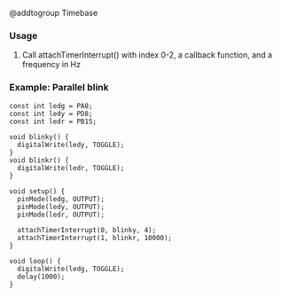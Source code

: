 @addtogroup Timebase

### Usage

1. Call attachTimerInterrupt() with index 0-2, a callback function, and a frequency in Hz

### Example: Parallel blink

~~~{.cpp}
const int ledg = PA8;
const int ledy = PD8;
const int ledr = PB15;

void blinky() {
  digitalWrite(ledy, TOGGLE);
}
void blinkr() {
  digitalWrite(ledr, TOGGLE);
}

void setup() {
  pinMode(ledg, OUTPUT);
  pinMode(ledy, OUTPUT);
  pinMode(ledr, OUTPUT);

  attachTimerInterrupt(0, blinky, 4);
  attachTimerInterrupt(1, blinkr, 10000);
}

void loop() {
  digitalWrite(ledg, TOGGLE);
  delay(1000);
}
~~~

